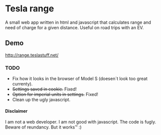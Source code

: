 # Tesla range

A small web app written in html and javascript that calculates range and need of charge for a given distance. Useful on road trips with an EV.


## Demo

http://range.teslastuff.net/


### TODO

* Fix how it looks in the browser of Model S (doesen´t look too great currenty).
* ~~Settings saved in cookie.~~ Fixed!
* ~~Option for imperial units in settings.~~ Fixed!
* Clean up the ugly javascript.


#### Disclaimer

I am not a web developer. I am not good with javascript. The code is fugly. Beware of reundancy.
But it works™ :)
